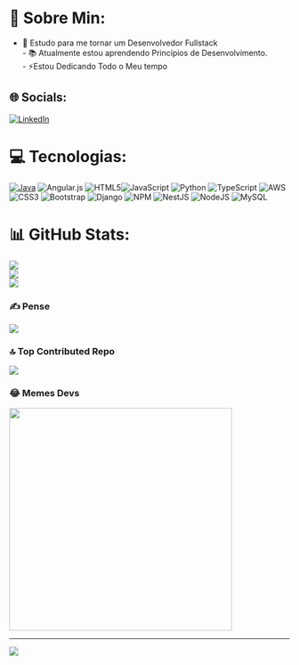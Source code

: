 # 💫 Sobre Min:
- 🔭 Estudo para me tornar um Desenvolvedor Fullstack<br>- 📚 Atualmente estou aprendendo Princípios de Desenvolvimento.<br>- ⚡Estou Dedicando Todo o Meu tempo


## 🌐 Socials:
[![LinkedIn](https://img.shields.io/badge/LinkedIn-%230077B5.svg?logo=linkedin&logoColor=white)](https://linkedin.com/in/https://www.linkedin.com/in/daniel-oliveira-38105b222/) 

# 💻 Tecnologias:
[![Java](https://img.shields.io/badge/Java-ED8B00?style=for-the-badge&logo=openjdk&logoColor=white)](https://docs.oracle.com/en/java/) ![Angular.js](https://img.shields.io/badge/angular.js-%23E23237.svg?style=for-the-badge&logo=angularjs&logoColor=white) ![HTML5](https://img.shields.io/badge/html5-%23E34F26.svg?style=for-the-badge&logo=html5&logoColor=white)![JavaScript](https://img.shields.io/badge/javascript-%23323330.svg?style=for-the-badge&logo=javascript&logoColor=%23F7DF1E) ![Python](https://img.shields.io/badge/python-3670A0?style=for-the-badge&logo=python&logoColor=ffdd54) ![TypeScript](https://img.shields.io/badge/typescript-%23007ACC.svg?style=for-the-badge&logo=typescript&logoColor=white) ![AWS](https://img.shields.io/badge/AWS-%23FF9900.svg?style=for-the-badge&logo=amazon-aws&logoColor=white) ![CSS3](https://img.shields.io/badge/css3-%231572B6.svg?style=for-the-badge&logo=css3&logoColor=white) ![Bootstrap](https://img.shields.io/badge/bootstrap-%238511FA.svg?style=for-the-badge&logo=bootstrap&logoColor=white) ![Django](https://img.shields.io/badge/django-%23092E20.svg?style=for-the-badge&logo=django&logoColor=white) ![NPM](https://img.shields.io/badge/NPM-%23CB3837.svg?style=for-the-badge&logo=npm&logoColor=white) ![NestJS](https://img.shields.io/badge/nestjs-%23E0234E.svg?style=for-the-badge&logo=nestjs&logoColor=white) ![NodeJS](https://img.shields.io/badge/node.js-6DA55F?style=for-the-badge&logo=node.js&logoColor=white) ![MySQL](https://img.shields.io/badge/mysql-%2300000f.svg?style=for-the-badge&logo=mysql&logoColor=white) 
# 📊 GitHub Stats:
![](https://github-readme-stats.vercel.app/api?username=ELDanveloper&theme=dark&hide_border=false&include_all_commits=false&count_private=false)<br/>
![](https://github-readme-streak-stats.herokuapp.com/?user=ELDanveloper&theme=dark&hide_border=false)<br/>
![](https://github-readme-stats.vercel.app/api/top-langs/?username=ELDanveloper&theme=dark&hide_border=false&include_all_commits=false&count_private=false&layout=compact)

### ✍️ Pense
![](https://quotes-github-readme.vercel.app/api?type=horizontal&theme=radical)

### 🔝 Top Contributed Repo
![](https://github-contributor-stats.vercel.app/api?username=ELDanveloper&limit=5&theme=dark&combine_all_yearly_contributions=true)

### 😂 Memes Devs
<img src='https://randommeme-five.vercel.app/' style="height: 400px;"/>

---
[![](https://visitcount.itsvg.in/api?id=ELDanveloper&icon=0&color=0)](https://visitcount.itsvg.in)

<!-- Proudly created with GPRM ( https://gprm.itsvg.in ) -->
